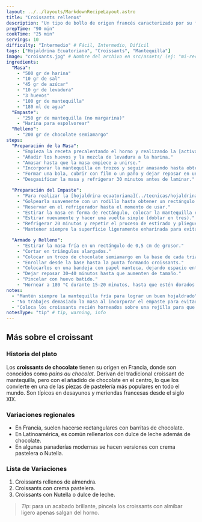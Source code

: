 ```yaml
---
layout: ../../layouts/MarkdownRecipeLayout.astro
title: "Croissants rellenos"
description: "Un tipo de bollo de origen francés caracterizado por su forma de media luna. Con textura hojaldrada y un sabor ligeramente dulce, es crujiente en el exterior y suave en el interior."
prepTime: "90 min"
cookTime: "25 min"
servings: 10
difficulty: "Intermedio" # Fácil, Intermedio, Difícil
tags: ["Hojaldrina Ecuatoriana", "Croissants", "Mantequilla"]
image: "croisants.jpg" # Nombre del archivo en src/assets/ (ej: "mi-receta.jpg")
ingredients:
  "Masa":
    - "500 gr de harina"
    - "10 gr de sal"
    - "45 gr de azúcar"
    - "10 gr de levadura"
    - "3 huevos"
    - "100 gr de mantequilla"
    - "180 ml de agua"
  "Empaste":
    - "250 gr de mantequilla (no margarina)"
    - "Harina para espolvorear"
  "Relleno":
    - "200 gr de chocolate semiamargo"
steps:
  "Preparación de la Masa":
    - "Empieza la receta precalentando el horno y realizando la [activación de la levadura](../tecnicas/activar-levadura)."
    - "Añadir los huevos y la mezcla de levadura a la harina."
    - "Amasar hasta que la masa empiece a unirse."
    - "Incorporar la mantequilla en trozos y seguir amasando hasta obtener una masa lisa y elástica."
    - "Formar una bola, cubrir con film o un paño y dejar reposar en un lugar cálido durante 1 hora, hasta que duplique su tamaño."
    - "Desgasificar la masa y refrigerar 30 minutos antes de laminar."

  "Preparación del Empaste":
    - "Para realizar la [hojaldrina ecuatoriana](../tecnicas/hojaldrina-ecuatoriana), colocar la mantequilla fría entre dos papeles encerados."
    - "Golpearla suavemente con un rodillo hasta obtener un rectángulo plano y uniforme."
    - "Reservar en el refrigerador hasta el momento de usar."
    - "Estirar la masa en forma de rectángulo, colocar la mantequilla en el centro y plegar los extremos como un sobre."
    - "Estirar nuevamente y hacer una vuelta simple (doblar en tres)."
    - "Refrigerar 20 minutos y repetir el proceso de estirado y pliegue 3 veces más para formar las capas."
    - "Mantener siempre la superficie ligeramente enharinada para evitar que la masa se pegue."

  "Armado y Relleno":
    - "Estirar la masa fría en un rectángulo de 0,5 cm de grosor."
    - "Cortar en triángulos alargados."
    - "Colocar un trozo de chocolate semiamargo en la base de cada triángulo."
    - "Enrollar desde la base hasta la punta formando croissants."
    - "Colocarlos en una bandeja con papel manteca, dejando espacio entre cada uno."
    - "Dejar reposar 30–40 minutos hasta que aumenten de tamaño."
    - "Pincelar con huevo batido."
    - "Hornear a 180 °C durante 15–20 minutos, hasta que estén dorados y hojaldrados."
notes:
  - "Mantén siempre la mantequilla fría para lograr un buen hojaldrado"
  - "No trabajes demasiado la masa al incorporar el empaste para evitar que se rompan las capas."
  - "Coloca los croissants recién horneados sobre una rejilla para que conserven su textura crujiente. "
notesType: "tip" # tip, warning, info
---
```


## Más sobre el croissant

### Historia del plato
Los **croissants de chocolate** tienen su origen en Francia, donde son conocidos como *pains au chocolat*. Derivan del tradicional croissant de mantequilla, pero con el añadido de chocolate en el centro, lo que los convierte en una de las piezas de pastelería más populares en todo el mundo. Son típicos en desayunos y meriendas francesas desde el siglo XIX.  

### Variaciones regionales
- En Francia, suelen hacerse rectangulares con barritas de chocolate.  
- En Latinoamérica, es común rellenarlos con dulce de leche además de chocolate.  
- En algunas panaderías modernas se hacen versiones con crema pastelera o Nutella.  

### Lista de Variaciones
1. Croissants rellenos de almendra.  
2. Croissants con crema pastelera.  
3. Croissants con Nutella o dulce de leche.  

> *Tip*: para un acabado brillante, pincela los croissants con almíbar ligero apenas salgan del horno.  